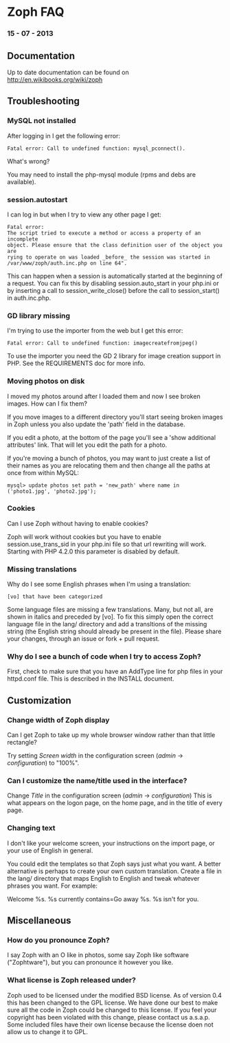 # Zoph FAQ #
### 15 - 07 - 2013 ###

## Documentation ##

Up to date documentation can be found on http://en.wikibooks.org/wiki/zoph

## Troubleshooting ##

### MySQL not installed ###

After logging in I get the following error: 

    Fatal error: Call to undefined function: mysql_pconnect(). 

What's wrong? 

You may need to install the php-mysql module (rpms and debs are
available).

### session.autostart ###

I can log in but when I try to view any other page I get: 
 
    Fatal error:
    The script tried to execute a method or access a property of an incomplete
    object. Please ensure that the class definition user of the object you are
    rying to operate on was loaded _before_ the session was started in
    /var/www/zoph/auth.inc.php on line 64".

This can happen when a session is automatically started at the
beginning of a request. You can fix this by disabling
session.auto_start in your php.ini or by inserting a call to
session_write_close() before the call to session_start() in
auth.inc.php.

### GD library missing ###

I'm trying to use the importer from the web but I get this error: 

    Fatal error: Call to undefined function: imagecreatefromjpeg()

To use the importer you need the GD 2 library for image creation
support in PHP. See the REQUIREMENTS doc for more info.

### Moving photos on disk ###
I moved my photos around after I loaded them and now I see broken images.
How can I fix them?

If you move images to a different directory you'll start seeing broken
images in Zoph unless you also update the 'path' field in the
database.

If you edit a photo, at the bottom of the page you'll see a 'show
additional attributes' link. That will let you edit the path for a
photo.

If you're moving a bunch of photos, you may want to just create a list
of their names as you are relocating them and then change all the
paths at once from within MySQL:

    mysql> update photos set path = 'new_path' where name in
    ('photo1.jpg', 'photo2.jpg');

### Cookies ###
Can I use Zoph without having to enable cookies?

Zoph will work without cookies but you have to enable
session.use_trans_sid in your php.ini file so that url rewriting will
work. Starting with PHP 4.2.0 this parameter is disabled by default.

### Missing translations ###

Why do I see some English phrases when I'm using a translation:

    [vo] that have been categorized

Some language files are missing a few translations. Many, but not all,
are shown in italics and preceded by [vo]. To fix this simply open the
correct language file in the lang/ directory and add a transltions of
the missing string (the English string should already be present in
the file). Please share your changes, through an issue or fork + pull 
request.

### Why do I see a bunch of code when I try to access Zoph? ###

First, check to make sure that you have an AddType line for php files
in your httpd.conf file. This is described in the INSTALL document.

## Customization ##

### Change width of Zoph display ###

Can I get Zoph to take up my whole browser window rather than that little
rectangle?

Try setting *Screen width* in the configuration screen (*admin* -> *configuration*) to "100%".

### Can I customize the name/title used in the interface? ###

Change *Title* in the configuration screen (*admin* -> *configuration*)
This is what appears on the logon page, on the home page, and in the title of every
page.

### Changing text ###
I don't like your welcome screen, your instructions on the import page,
or your use of English in general.

You could edit the templates so that Zoph says just what you want. A
better alternative is perhaps to create your own custom translation.
Create a file in the lang/ directory that maps English to English and
tweak whatever phrases you want. For example:

 Welcome %s. %s currently contains=Go away %s. %s isn't for you.

## Miscellaneous ##

### How do you pronounce Zoph? ###

I say Zoph with an O like in photos, some say Zoph like software 
("Zophtware"), but you can pronounce it however you like.

### What license is Zoph released under? ###

Zoph used to be licensed under the modified BSD license. As of version 0.4
this has been changed to the GPL license. We have done our best to make sure
all the code in Zoph could be changed to this license. If you feel your
copyright has been violated with this change, please contact us a.s.a.p.
Some included files have their own license because the license doen not
allow us to change it to GPL.
